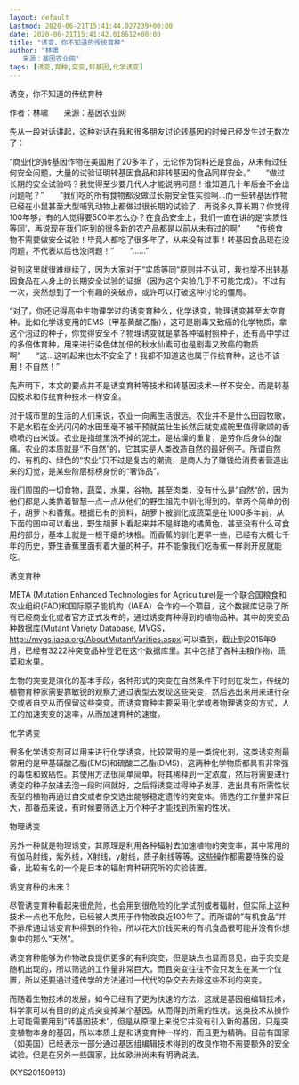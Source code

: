 ```yaml
---
layout: default
Lastmod: 2020-06-21T15:41:44.027239+00:00
date: 2020-06-21T15:41:42.018612+00:00
title: "诱变，你不知道的传统育种"
author: "林啸
　　来源：基因农业网"
tags: [诱变,育种,突变,转基因,化学诱变]
---
```


诱变，你不知道的传统育种

作者：林啸　　来源：基因农业网

先从一段对话讲起，这种对话在我和很多朋友讨论转基因的时候已经发生过无数次了：

“商业化的转基因作物在美国用了20多年了，无论作为饲料还是食品，从未有过任何安全问题，大量的试验证明转基因食品和非转基因的食品同样安全。”　　“做过长期的安全试验吗？我觉得至少要几代人才能说明问题！谁知道几十年后会不会出问题呢？”　　“我们吃的所有食物都没做过长期安全性实验啊…而一些转基因作物已经在小鼠甚至大型哺乳动物上都做过很长期的试验了，再说多久算长期？你觉得100年够，有的人觉得要500年怎么办？在食品安全上，我们一直在讲的是‘实质性等同’，再说现在我们吃到的很多新的农产品都是以前从未有过的啊”　　“传统食物不需要做安全试验！毕竟人都吃了很多年了，从来没有过事！转基因食品现在没问题，不代表以后也没问题！”　　“……”

说到这里就很难继续了，因为大家对于“实质等同”原则并不认可，我也举不出转基因食品在人身上的长期安全试验的证据（因为这个实验几乎不可能完成）。不过有一次，突然想到了一个有趣的突破点，或许可以打破这种讨论的僵局。

“对了，你还记得高中生物课学过的诱变育种么，化学诱变，物理诱变甚至太空育种。比如化学诱变用的EMS（甲基黄酸乙酯），这可是剧毒又致癌的化学物质，拿这个泡过的种子，你觉得安全不？物理诱变就是拿各种辐射照种子，还有高中学过的多倍体育种，用来进行染色体加倍的秋水仙素可也是剧毒又致癌的物质啊”　　“这…这听起来也太不安全了！我都不知道这也属于传统育种，这也不该用！不自然！”

先声明下，本文的要点并不是诱变育种等技术和转基因技术一样不安全，而是转基因技术和传统育种技术一样安全。

对于城市里的生活的人们来说，农业一向离生活很远。农业并不是什么田园牧歌，不是水稻在金光闪闪的水田里毫不被干预就茁壮生长然后就变成碗里值得歌颂的香喷喷的白米饭。农业是指缝里洗不掉的泥土，是枯燥的重复，是劳作后身体的酸痛。农业的本质就是“不自然”的，它其实是人类改造自然的最好例子。所谓自然的、有机的、绿色的“农业”只不过是复古的潮流，是商人为了赚钱给消费者营造出来的幻觉，是某些阶层标榜身份的“奢饰品”。

我们周围的一切食物，蔬菜，水果，谷物，甚至肉类，没有什么是”自然“的，因为他们都是人类靠着智慧一点一点从他们的野生祖先中驯化得到的。举两个简单的例子，胡萝卜和香蕉。根据已有的资料，胡萝卜被驯化成蔬菜是在1000多年前，从下面的图中可以看出，野生胡萝卜看起来并不是鲜艳的橘黄色，甚至没有什么可食用的部分，基本上就是一根干瘪的块根。而香蕉的驯化更早一些，已经有大概七千年的历史，野生香蕉里面有着大量的种子，并不能像我们吃香蕉一样剥开皮就能吃。

诱变育种

META (Mutation Enhanced Technologies for Agriculture)是一个联合国粮食和农业组织(FAO)和国际原子能机构（IAEA）合作的一个项目，这个数据库记录了所有已经商业化或者官方正式发布的，通过诱变育种得到的植物品种。其中的突变品种数据库(Mutant Variety Database, MVGS，http://mvgs.iaea.org/AboutMutantVarities.aspx)可以查到，截止到2015年9月，已经有3222种突变品种登记在这个数据库里。其中包括了各种主粮作物，蔬菜和水果。

生物的突变是演化的基本手段，各种形式的突变在自然条件下时刻在发生，传统的植物育种家需要靠敏锐的观察力通过表型去发现这些突变，然后选出来用来进行杂交或者自交从而保留这些突变。而诱变育种主要采用化学或者物理诱变的方式，人工的加速突变的速率，从而加速育种的速度。

化学诱变

很多化学诱变剂可以用来进行化学诱变，比较常用的是一类烷化剂，这类诱变剂最常用的是甲基磺酸乙脂(EMS)和硫酸二乙酯(DMS)，这两种化学物质都具有非常强的毒性和致癌性。其使用方法很简单简单，将其稀释到一定浓度，然后将需要进行诱变的种子放进去泡一段时间就好，之后将诱变过得种子发芽，选出具有所需性状表型的植物再通过自交或者杂交选出能够稳定遗传的突变体。筛选的工作量非常巨大，那番茄来说，有时候要筛选上万个种子才能找到所需的性状。

物理诱变

另外一种就是物理诱变，其原理是利用各种辐射去加速植物的突变率，其中常用的有伽马射线，紫外线，X射线，γ射线，质子射线等等。这些操作都需要特殊的设备，比较有名的一个是日本的辐射育种研究所的实验装置。

诱变育种的未来？

尽管诱变育种看起来很危险，也会用到很危险的化学试剂或者辐射，但实际上这种技术一点也不危险，已经被人类用于作物改良近100年了。而所谓的”有机食品“并不排斥通过诱变育种得到的作物，所以花大价钱买来的有机食品很可能并没有你想象中的那么“天然”。

诱变育种能够为作物改良提供更多的有利突变，但是缺点也显而易见，由于突变是随机出现的，所以筛选的工作量非常巨大，而且突变往往不会只发生在某一个位置，所以还要通过遗传学的方法通过一代代的杂交去去除这些不利的突变。

而随着生物技术的发展，如今已经有了更为快速的方法，这就是基因组编辑技术，科学家可以有目的的定点突变掉某个基因，从而得到所需的性状。这类技术从操作上可能需要用到”转基因技术”，但是从原理上来说它并没有引入新的基因，只是突变植物本身的基因，所以本质上是和诱变育种一样的，而且更为精确。目前有国家（如美国）已经表示一部分通过基因组编辑技术得到的改良作物不需要额外的安全试验。但是在另外一些国家，比如欧洲尚未有明确说法。

(XYS20150913)

